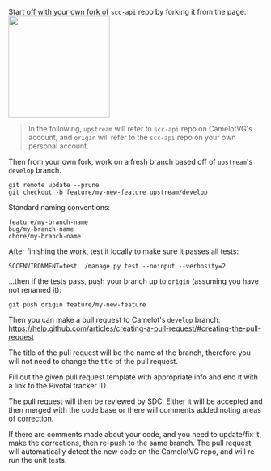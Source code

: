 Start off with your own fork of `scc-api` repo by forking it from the page:  
<img src="http://i.imgur.com/umwdmL2.png" width="200">  

> In the following, `upstream` will refer to `scc-api` repo on CamelotVG's account, and `origin` will refer to the `scc-api` repo on your own personal account.

Then from your own fork, work on a fresh branch based off of `upstream`'s `develop` branch.

```shell
git remote update --prune
git checkout -b feature/my-new-feature upstream/develop
```

Standard naming conventions:
```shell
feature/my-branch-name
bug/my-branch-name
chore/my-branch-name
```

After finishing the work, test it locally to make sure it passes all tests:

```shell
SCCENVIRONMENT=test ./manage.py test --noinput --verbosity=2
```

...then if the tests pass, push your branch up to `origin` (assuming you have not renamed it):
```shell
git push origin feature/my-new-feature
```

Then you can make a pull request to Camelot's `develop` branch:  
https://help.github.com/articles/creating-a-pull-request/#creating-the-pull-request

The title of the pull request will be the name of the branch, therefore you will not need to change the title of the pull request.

Fill out the given pull request template with appropriate info and end it with a link to the Pivotal tracker ID

The pull request will then be reviewed by SDC.  Either it will be accepted and then merged with the code base or there will comments added noting areas of correction.

If there are comments made about your code, and you need to update/fix it, make the corrections, then re-push to the same branch. The pull request will automatically detect the new code on the CamelotVG repo, and will re-run the unit tests.